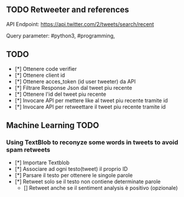 ## TODO Retweeter and references

API Endpoint:
https://api.twitter.com/2/tweets/search/recent


Query parameter:
#python3, #programming, 


## TODO

* [*] Ottenere code verifier
* [*] Ottenere client id
* [*] Ottenere acces_token (id user tweeter) da API
* [*] Filtrare Response Json dal tweet piu recente
* [*] Ottenere l'id del tweet piu recente
* [*] Invocare API per mettere like al tweet piu recente tramite id
* [*] Invocare API per retweettare il tweet piu recente tramite id

## Machine Learning TODO
### Using TextBlob to reconyze some words in tweets to avoid spam retweets

* [*] Importare Textblob
* [*] Associare ad ogni testo(tweet) il proprio ID
* [*] Parsare il testo per ottenere le singole parole
* [*] Retweet solo se il testo non contiene determinate parole
    * [] Retweet anche se il sentiment analysis è positivo (opzionale)